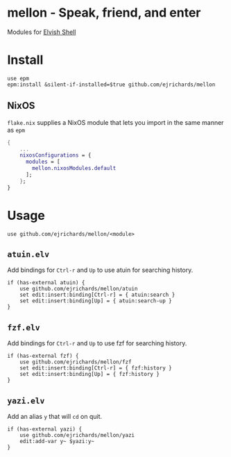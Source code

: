 # mellon - Speak, friend, and enter

Modules for [Elvish Shell](https://github.com/elves/elvish)

# Install

```elvish
use epm
epm:install &silent-if-installed=$true github.com/ejrichards/mellon

```

## NixOS

`flake.nix` supplies a NixOS module that lets you import in the same manner as `epm`

```nix
{
    ...
    nixosConfigurations = {
      modules = [
        mellon.nixosModules.default
      ];
    };
}
```

# Usage

```elvish
use github.com/ejrichards/mellon/<module>
```

## `atuin.elv`

Add bindings for `Ctrl-r` and `Up` to use atuin for searching history.
```elvish
if (has-external atuin) {
	use github.com/ejrichards/mellon/atuin
	set edit:insert:binding[Ctrl-r] = { atuin:search }
	set edit:insert:binding[Up] = { atuin:search-up }
}
```

## `fzf.elv`

Add bindings for `Ctrl-r` and `Up` to use fzf for searching history.
```elvish
if (has-external fzf) {
	use github.com/ejrichards/mellon/fzf
	set edit:insert:binding[Ctrl-r] = { fzf:history }
	set edit:insert:binding[Up] = { fzf:history }
}
```

## `yazi.elv`

Add an alias `y` that will `cd` on quit.
```elvish
if (has-external yazi) {
	use github.com/ejrichards/mellon/yazi
	edit:add-var y~ $yazi:y~
}
```
